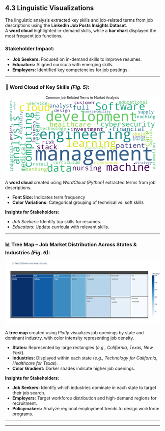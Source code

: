 ## 4.3 Linguistic Visualizations

The linguistic analysis extracted key skills and job-related terms from job descriptions using the **LinkedIn Job Posts Insights Dataset**.  
A **word cloud** highlighted in-demand skills, while a **bar chart** displayed the most frequent job functions.

### **Stakeholder Impact:**  
- **Job Seekers:** Focused on in-demand skills to improve resumes.  
- **Educators:** Aligned curricula with emerging skills.  
- **Employers:** Identified key competencies for job postings.  

---

### 🌟 **Word Cloud of Key Skills *(Fig. 5)*:**  

![alt text](image-1.png)

A **word cloud** created using *WordCloud (Python)* extracted terms from job descriptions.  
- **Font Size:** Indicates term frequency  
- **Color Variations:** Categorical grouping of technical vs. soft skills  

**Insights for Stakeholders:**  
- *Job Seekers:* Identify top skills for resumes.  
- *Educators:* Update curricula with relevant skills.  

---

### 📊 **Tree Map – Job Market Distribution Across States & Industries *(Fig. 6)*:**  

![alt text](image.png)

A **tree map** created using *Plotly* visualizes job openings by state and dominant industry, with color intensity representing job density.  

- **States:** Represented by large rectangles (*e.g., California, Texas, New York*).  
- **Industries:** Displayed within each state (*e.g., Technology for California, Healthcare for Texas*).  
- **Color Gradient:** Darker shades indicate higher job openings.  

**Insights for Stakeholders:**  
- **Job Seekers:** Identify which industries dominate in each state to target their job search.  
- **Employers:** Target workforce distribution and high-demand regions for recruitment.  
- **Policymakers:** Analyze regional employment trends to design workforce programs.  

---

---